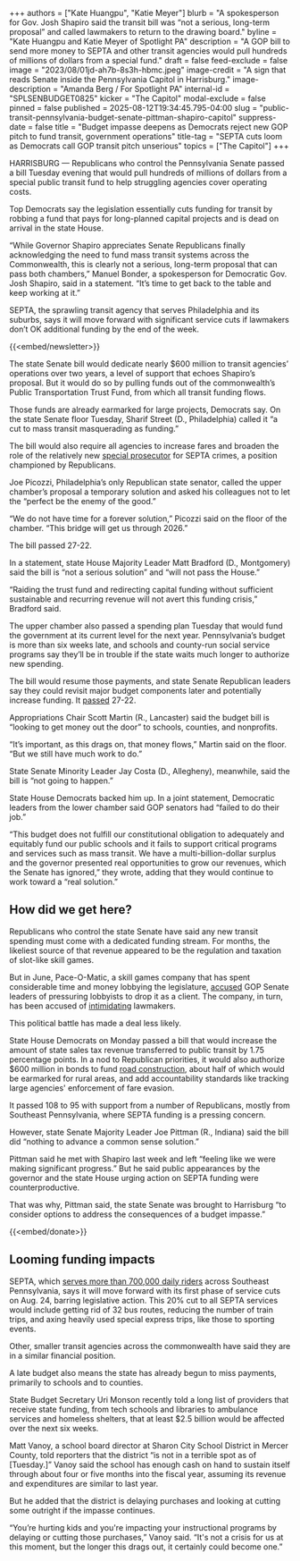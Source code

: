 +++
authors = ["Kate Huangpu", "Katie Meyer"]
blurb = "A spokesperson for Gov. Josh Shapiro said the transit bill was “not a serious, long-term proposal” and called lawmakers to return to the drawing board."
byline = "Kate Huangpu and Katie Meyer of Spotlight PA"
description = "A GOP bill to send more money to SEPTA and other transit agencies would pull hundreds of millions of dollars from a special fund."
draft = false
feed-exclude = false
image = "2023/08/01jd-ah7b-8s3h-hbmc.jpeg"
image-credit = "A sign that reads Senate inside the Pennsylvania Capitol in Harrisburg."
image-description = "Amanda Berg / For Spotlight PA"
internal-id = "SPLSENBUDGET0825"
kicker = "The Capitol"
modal-exclude = false
pinned = false
published = 2025-08-12T19:34:45.795-04:00
slug = "public-transit-pennsylvania-budget-senate-pittman-shapiro-capitol"
suppress-date = false
title = "Budget impasse deepens as Democrats reject new GOP pitch to fund transit, government operations"
title-tag = "SEPTA cuts loom as Democrats call GOP transit pitch unserious"
topics = ["The Capitol"]
+++

HARRISBURG — Republicans who control the Pennsylvania Senate passed a bill Tuesday evening that would pull hundreds of millions of dollars from a special public transit fund to help struggling agencies cover operating costs.

Top Democrats say the legislation essentially cuts funding for transit by robbing a fund that pays for long-planned capital projects and is dead on arrival in the state House.

“While Governor Shapiro appreciates Senate Republicans finally acknowledging the need to fund mass transit systems across the Commonwealth, this is clearly not a serious, long-term proposal that can pass both chambers,” Manuel Bonder, a spokesperson for Democratic Gov. Josh Shapiro, said in a statement. “It’s time to get back to the table and keep working at it.”

SEPTA, the sprawling transit agency that serves Philadelphia and its suburbs, says it will move forward with significant service cuts if lawmakers don’t OK additional funding by the end of the week.

{{<embed/newsletter>}}

The state Senate bill would dedicate nearly $600 million to transit agencies’ operations over two years, a level of support that echoes Shapiro’s proposal. But it would do so by pulling funds out of the commonwealth’s Public Transportation Trust Fund, from which all transit funding flows.

Those funds are already earmarked for large projects, Democrats say. On the state Senate floor Tuesday, Sharif Street (D., Philadelphia) called it “a cut to mass transit masquerading as funding.”

The bill would also require all agencies to increase fares and broaden the role of the relatively new <a href="https://www.spotlightpa.org/news/2023/12/pennsylvania-criminal-justice-clean-slate-probation-legislature-crime-septa/">special prosecutor</a> for SEPTA crimes, a position championed by Republicans.

Joe Picozzi, Philadelphia’s only Republican state senator, called the upper chamber’s proposal a temporary solution and asked his colleagues not to let the “perfect be the enemy of the good.”

“We do not have time for a forever solution,” Picozzi said on the floor of the chamber. “This bridge will get us through 2026.”

The bill passed 27-22.

In a statement, state House Majority Leader Matt Bradford (D., Montgomery) said the bill is “not a serious solution” and “will not pass the House.”

“Raiding the trust fund and redirecting capital funding without sufficient sustainable and recurring revenue will not avert this funding crisis,” Bradford said.

The upper chamber also passed a spending plan Tuesday that would fund the government at its current level for the next year. Pennsylvania’s budget is more than six weeks late, and schools and county-run social service programs say they’ll be in trouble if the state waits much longer to authorize new spending.

The bill would resume those payments, and state Senate Republican leaders say they could revisit major budget components later and potentially increase funding. It <a href="https://www.legis.state.pa.us/cfdocs/billinfo/bill_history.cfm?syear=2025&amp;sind=0&amp;body=S&amp;type=B&amp;bn=160">passed</a> 27-22.

Appropriations Chair Scott Martin (R., Lancaster) said the budget bill is “looking to get money out the door” to schools, counties, and nonprofits.

“It’s important, as this drags on, that money flows,” Martin said on the floor. “But we still have much work to do.”

State Senate Minority Leader Jay Costa (D., Allegheny), meanwhile, said the bill is “not going to happen.”

State House Democrats backed him up. In a joint statement, Democratic leaders from the lower chamber said GOP senators had “failed to do their job.”

“This budget does not fulfill our constitutional obligation to adequately and equitably fund our public schools and it fails to support critical programs and services such as mass transit. We have a multi-billion-dollar surplus and the governor presented real opportunities to grow our revenues, which the Senate has ignored,” they wrote, adding that they would continue to work toward a “real solution.”

## How did we get here?

Republicans who control the state Senate have said any new transit spending must come with a dedicated funding stream. For months, the likeliest source of that revenue appeared to be the regulation and taxation of slot-like skill games.

But in June, Pace-O-Matic, a skill games company that has spent considerable time and money lobbying the legislature, <a href="https://www.spotlightpa.org/news/2025/06/skill-games-budget-pennsylvania-lobbyists-senate-fight-ward-pittman/">accused</a> GOP Senate leaders of pressuring lobbyists to drop it as a client. The company, in turn, has been accused of <a href="https://www.inquirer.com/news/pennsylvania/skill-games-pennsylvania-senators-intimidation-20250705.html">intimidating</a> lawmakers.

This political battle has made a deal less likely.

State House Democrats on Monday passed a bill that would increase the amount of state sales tax revenue transferred to public transit by 1.75 percentage points. In a nod to Republican priorities, it would also authorize $600 million in bonds to fund <a href="https://www.spotlightpa.org/news/2025/07/capitol-road-funding-pennsylvania-budget-impasse-2025-transit/">road construction</a>, about half of which would be earmarked for rural areas, and add accountability standards like tracking large agencies&#39; enforcement of fare evasion.

It passed 108 to 95 with support from a number of Republicans, mostly from Southeast Pennsylvania, where SEPTA funding is a pressing concern.

However, state Senate Majority Leader Joe Pittman (R., Indiana) said the bill did “nothing to advance a common sense solution.”

Pittman said he met with Shapiro last week and left “feeling like we were making significant progress.” But he said public appearances by the governor and the state House urging action on SEPTA funding were counterproductive.

That was why, Pittman said, the state Senate was brought to Harrisburg “to consider options to address the consequences of a budget impasse.”

{{<embed/donate>}}

## Looming funding impacts

SEPTA, which <a href="https://wwww.septa.org/news/ridership-june-2025/">serves more than 700,000 daily riders</a> across Southeast Pennsylvania, says it will move forward with its first phase of service cuts on Aug. 24, barring legislative action. This 20% cut to all SEPTA services would include getting rid of 32 bus routes, reducing the number of train trips, and axing heavily used special express trips, like those to sporting events.

Other, smaller transit agencies across the commonwealth have said they are in a similar financial position.

A late budget also means the state has already begun to miss payments, primarily to schools and to counties.

State Budget Secretary Uri Monson recently told a long list of providers that receive state funding, from tech schools and libraries to ambulance services and homeless shelters, that at least $2.5 billion would be affected over the next six weeks.

Matt Vanoy, a school board director at Sharon City School District in Mercer County, told reporters that the district “is not in a terrible spot as of \[Tuesday.\]” Vanoy said the school has enough cash on hand to sustain itself through about four or five months into the fiscal year, assuming its revenue and expenditures are similar to last year.

But he added that the district is delaying purchases and looking at cutting some outright if the impasse continues.

“You’re hurting kids and you&#39;re impacting your instructional programs by delaying or cutting those purchases,” Vanoy said. “It&#39;s not a crisis for us at this moment, but the longer this drags out, it certainly could become one.”

